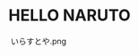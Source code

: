 <!DOCTYPE html>
<html>
  <head>
  </head>
  <body>
    <h1>HELLO NARUTO</h1>
  </body>
  <img>
  いらすとや.png
  </img>
</html>
